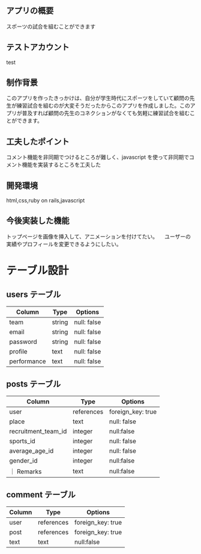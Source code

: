 ## アプリの概要

スポーツの試合を組むことができます

## テストアカウント

test

## 制作背景

このアプリを作ったきっかけは、自分が学生時代にスポーツをしていて顧問の先生が練習試合を組むのが大変そうだったからこのアプリを作成しました。このアプリが普及すれば顧問の先生のコネクションがなくても気軽に練習試合を組むことができます。

## 工夫したポイント

コメント機能を非同期でつけるところが難しく、javascript を使って非同期でコメント機能を実装するところを工夫した

## 開発環境

html,css,ruby on rails,javascript

## 今後実装した機能

トップページを画像を挿入して、アニメーションを付けてたい。
　ユーザーの実績やプロフィールを変更できるようにしたい。



# テーブル設計

## users テーブル

| Column      | Type   | Options     |
| ----------- | ------ | ----------- |
| team        | string | null: false |
| email       | string | null: false |
| password    | string | null: false |
| profile     | text   | null: false |
| performance | text   | null: false |

## posts テーブル

| Column              | Type       | Options           |
| ------------------- | ---------- | ----------------- |
| user                | references | foreign_key: true |
| place               | text       | null: false       |
| recruitment_team_id | integer    | null:false        |
| sports_id           | integer    | null: false       |
| average_age_id      | integer    | null: false       |
| gender_id           | integer    | null:false        |
| ｜ Remarks          | text       | null:false        |

## comment テーブル

| Column | Type       | Options           |
| ------ | ---------- | ----------------- |
| user   | references | foreign_key: true |
| post   | references | foreign_key: true |
| text   | text       | null:false        |
